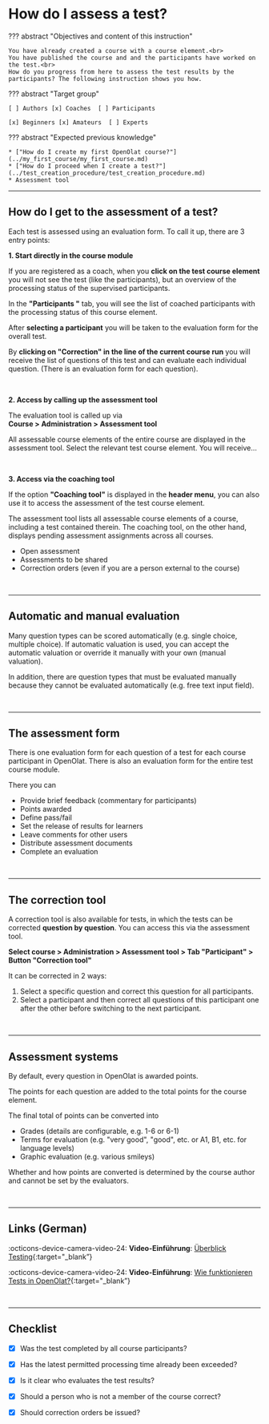 # How do I assess a test?

??? abstract "Objectives and content of this instruction"

    You have already created a course with a course element.<br>
    You have published the course and and the participants have worked on the test.<br>
    How do you progress from here to assess the test results by the participants? The following instruction shows you how.

??? abstract "Target group"

    [ ] Authors [x] Coaches  [ ] Participants

    [x] Beginners [x] Amateurs  [ ] Experts


??? abstract "Expected previous knowledge"

    * ["How do I create my first OpenOlat course?"](../my_first_course/my_first_course.md)
    * ["How do I proceed when I create a test?"](../test_creation_procedure/test_creation_procedure.md)
    * Assessment tool


---

## How do I get to the assessment of a test?

Each test is assessed using an evaluation form. To call it up, there are 3 entry points:

**1. Start directly in the course module**

If you are registered as a coach, when you **click on the test course element** you will not see the test (like the participants), but an overview of the processing status of the supervised participants.

In the **"Participants "** tab, you will see the list of coached participants with the processing status of this course element.

After **selecting a participant** you will be taken to the evaluation form for the overall test.

By **clicking on "Correction" in the line of the current course run** you will receive the list of questions of this test and can evaluate each individual question. (There is an evaluation form for each question).

<br>

**2. Access by calling up the assessment tool**

The evaluation tool is called up via<br>
**Course > Administration > Assessment tool**

All assessable course elements of the entire course are displayed in the assessment tool. Select the relevant test course element. You will receive...

<br>

**3. Access via the coaching tool**

If the option **"Coaching tool"** is displayed in the **header menu**, you can also use it to access the assessment of the test course element.

The assessment tool lists all assessable course elements of a course, including a test contained therein. The coaching tool, on the other hand, displays pending assessment assignments across all courses.

* Open assessment
* Assessments to be shared
* Correction orders (even if you are a person external to the course)

<br>

---

## Automatic and manual evaluation

Many question types can be scored automatically (e.g. single choice, multiple choice).
If automatic valuation is used, you can accept the automatic valuation or override it manually with your own (manual valuation).

In addition, there are question types that must be evaluated manually because they cannot be evaluated automatically (e.g. free text input field).

<br>

---

## The assessment form

There is one evaluation form for each question of a test for each course participant in OpenOlat.
There is also an evaluation form for the entire test course module.

There you can

* Provide brief feedback (commentary for participants)
* Points awarded
* Define pass/fail
* Set the release of results for learners
* Leave comments for other users
* Distribute assessment documents
* Complete an evaluation

<br>

---

## The correction tool

A correction tool is also available for tests, in which the tests can be corrected **question by question**. You can access this via the assessment tool.

**Select course > Administration > Assessment tool > Tab "Participant" > Button "Correction tool"**

It can be corrected in 2 ways:

1. Select a specific question and correct this question for all participants.
2. Select a participant and then correct all questions of this participant one after the other before switching to the next participant.


<br>

---

## Assessment systems 

By default, every question in OpenOlat is awarded points.

The points for each question are added to the total points for the course element.

The final total of points can be converted into

* Grades (details are configurable, e.g. 1-6 or 6-1)
* Terms for evaluation (e.g. "very good", "good", etc. or A1, B1, etc. for language levels)
* Graphic evaluation (e.g. various smileys)

Whether and how points are converted is determined by the course author and cannot be set by the evaluators.

<br>

---

## Links (German)

:octicons-device-camera-video-24: **Video-Einführung**: [Überblick Testing](<https://www.youtube.com/embed/fkqH41-8CaI>){:target="_blank”}

:octicons-device-camera-video-24: **Video-Einführung**: [Wie funktionieren Tests in OpenOlat?](<https://www.youtube.com/embed/M0p3UKaEOlg>){:target="_blank”}


<br>

---

## Checklist

- [x] Was the test completed by all course participants?
- [x] Has the latest permitted processing time already been exceeded?
- [x] Is it clear who evaluates the test results?
- [x] Should a person who is not a member of the course correct?
- [x] Should correction orders be issued?

